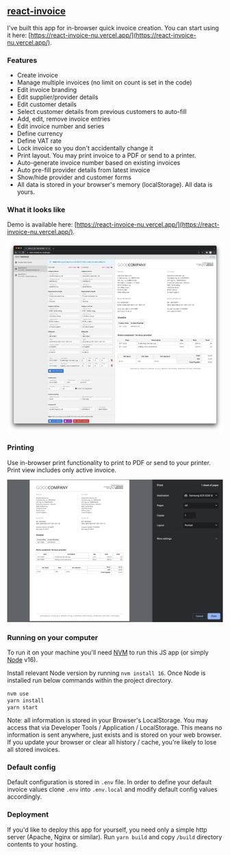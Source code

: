 ## [react-invoice](https://react-invoice-nu.vercel.app/)
I've built this app for in-browser quick invoice creation. You can start using it here: [https://react-invoice-nu.vercel.app/](https://react-invoice-nu.vercel.app/).

### Features

- Create invoice
- Manage multiple invoices (no limit on count is set in the code)
- Edit invoice branding
- Edit supplier/provider details
- Edit customer details
- Select customer details from previous customers to auto-fill
- Add, edit, remove invoice entries
- Edit invoice number and series
- Define currency
- Define VAT rate
- Lock invoice so you don't accidentally change it
- Print layout. You may print invoice to a PDF or send to a printer.
- Auto-generate invoice number based on existing invoices
- Auto pre-fill provider details from latest invoice
- Show/hide provider and customer forms
- All data is stored in your browser's memory (localStorage). All data is yours.

### What it looks like

Demo is available here: [https://react-invoice-nu.vercel.app/](https://react-invoice-nu.vercel.app/).

![React Invoice Screenshot](docs/react-invoice-window.png?raw=true "React Invoice Screenshot")

### Printing

Use in-browser print functionality to print to PDF or send to your printer. Print view includes only active invoice.

![React Invoice Print Preview](docs/react-invoice-print-preview.png?raw=true "React Invoice Screenshot")

### Running on your computer
To run it on your machine you'll need [NVM](https://github.com/nvm-sh/nvm) to run this JS app (or simply [Node](https://nodejs.org/) v16).

Install relevant Node version by running `nvm install 16`. Once Node is installed run below commands within the project directory.

```
nvm use
yarn install
yarn start
```

Note: all information is stored in your Browser's LocalStorage. You may access that via Developer Tools / Application / LocalStorage.
This means no information is sent anywhere, just exists and is stored on your web browser. If you update your browser or clear all history / cache, you're likely to lose all stored invoices.

### Default config

Default configuration is stored in `.env` file. In order to define your default invoice values clone `.env` into `.env.local` and modify default config values accordingly.

### Deployment

If you'd like to deploy this app for yourself, you need only a simple http server (Apache, Nginx or similar). Run `yarn build` and copy `/build` directory contents to your hosting.
